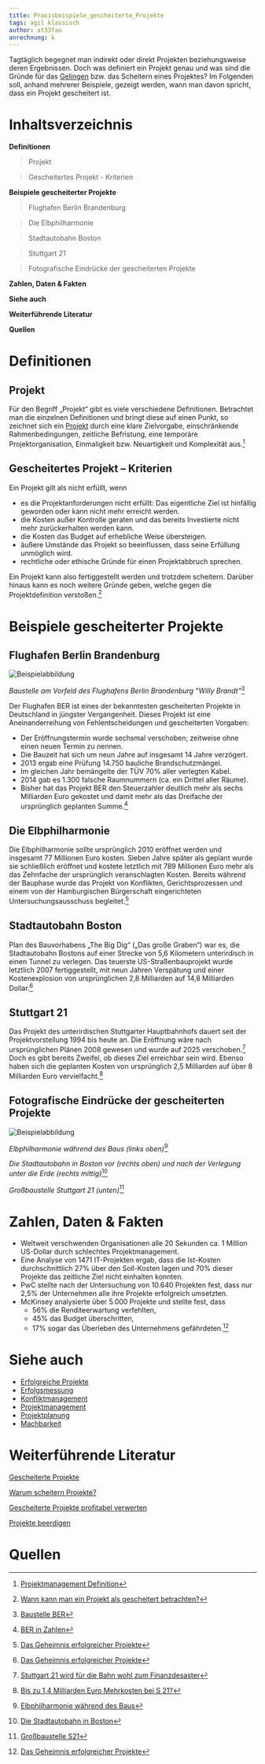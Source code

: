 ```yaml
---
title: Praxisbeispiele_gescheiterte_Projekte
tags: agil klassisch
author: at33fau
anrechnung: k 
---
```


Tagtäglich begegnet man indirekt oder direkt Projekten beziehungsweise deren Ergebnissen. Doch was definiert ein Projekt genau und was sind die Gründe für das [Gelingen](Praxisbeispiele_erfolgreiche_Projekte.md) bzw. das Scheitern eines Projektes? Im Folgenden soll, anhand mehrerer Beispiele, gezeigt werden, wann man davon spricht, dass ein Projekt gescheitert ist.

# Inhaltsverzeichnis
**Definitionen**

  > Projekt 
  
  > Gescheitertes Projekt - Kriterien
  
**Beispiele gescheiterter Projekte**

  > Flughafen Berlin Brandenburg

  > Die Elbphilharmonie

  > Stadtautobahn Boston 

  > Stuttgart 21

  > Fotografische Eindrücke der gescheiterten Projekte

**Zahlen, Daten & Fakten**

**Siehe auch**
  
**Weiterführende Literatur**

**Quellen**


# Definitionen

## Projekt

Für den Begriff „Projekt“ gibt es viele verschiedene Definitionen. Betrachtet man die einzelnen Definitionen und bringt diese auf einen Punkt, so zeichnet sich ein [Projekt](Projekt.md) durch eine klare Zielvorgabe, einschränkende Rahmenbedingungen, zeitliche Befristung, eine temporäre Projektorganisation, Einmaligkeit bzw. Neuartigkeit und Komplexität aus.[^1] 

## Gescheitertes Projekt – Kriterien 

Ein Projekt gilt als nicht erfüllt, wenn
* es die Projektanforderungen nicht erfüllt: Das eigentliche Ziel ist hinfällig geworden oder kann nicht mehr erreicht werden.
* die Kosten außer Kontrolle geraten und das bereits Investierte nicht mehr zurückerhalten werden kann.
* die Kosten das Budget auf erhebliche Weise übersteigen.
* äußere Umstände das Projekt so beeinflussen, dass seine Erfüllung unmöglich wird.
* rechtliche oder ethische Gründe für einen Projektabbruch sprechen.

Ein Projekt kann also fertiggestellt werden und trotzdem scheitern. Darüber hinaus kann es noch weitere Gründe geben, welche gegen die Projektdefinition verstoßen.[^2] 

# Beispiele gescheiterter Projekte 

## Flughafen Berlin Brandenburg

![Beispielabbildung](Praxisbeispiele_gescheiterte_Projetke/BaustelleBER.jpg)

*Baustelle am Vorfeld des Flughafens Berlin Brandenburg "Willy Brandt"*[^3]

Der Flughafen BER ist eines der bekanntesten gescheiterten Projekte in Deutschland in jüngster Vergangenheit. Dieses Projekt ist eine Aneinanderreihung von Fehlentscheidungen und gescheiterten Vorgaben:

* Der Eröffnungstermin wurde sechsmal verschoben; zeitweise ohne einen neuen Termin zu nennen.
* Die Bauzeit hat sich um neun Jahre auf insgesamt 14 Jahre verzögert.
* 2013 ergab eine Prüfung 14.750 bauliche Brandschutzmängel.
* Im gleichen Jahr bemängelte der TÜV 70% aller verlegten Kabel.
* 2014 gab es 1.300 falsche Raumnummern (ca. ein Drittel aller Räume).
* Bisher hat das Projekt BER den Steuerzahler deutlich mehr als sechs Milliarden Euro gekostet und damit mehr als das Dreifache der ursprünglich geplanten Summe.[^4]

## Die Elbphilharmonie

Die Elbphilharmonie sollte ursprünglich 2010 eröffnet werden und insgesamt 77 Millionen Euro kosten. Sieben Jahre später als geplant wurde sie schließlich eröffnet und kostete letztlich mit 789 Millionen Euro mehr als das Zehnfache der ursprünglich veranschlagten Kosten. Bereits während der Bauphase wurde das Projekt von Konflikten, Gerichtsprozessen und einem von der Hamburgischen Bürgerschaft eingerichteten Untersuchungsausschuss begleitet.[^5]

## Stadtautobahn Boston 

Plan des Bauvorhabens „The Big Dig“ („Das große Graben“) war es, die Stadtautobahn Bostons auf einer Strecke von 5,6 Kilometern unterirdisch in einen Tunnel zu verlegen. Das teuerste US-Straßenbauprojekt wurde letztlich 2007 fertiggestellt, mit neun Jahren Verspätung und einer Kostenexplosion von ursprünglichen 2,8 Milliarden auf 14,8 Milliarden Dollar.[^5] 

## Stuttgart 21

Das Projekt des unterirdischen Stuttgarter Hauptbahnhofs dauert seit der Projektvorstellung 1994 bis heute an. Die Eröffnung wäre nach ursprünglichen Plänen 2008 gewesen und wurde auf 2025 verschoben.[^6] Doch es gibt bereits Zweifel, ob dieses Ziel erreichbar sein wird. Ebenso haben sich die geplanten Kosten von ursprünglich 2,5 Milliarden auf über 8 Milliarden Euro vervielfacht.[^7]

## Fotografische Eindrücke der gescheiterten Projekte

![Beispielabbildung](Praxisbeispiele_gescheiterte_Projetke/HamburgBostonStuttgart.jpg)

*Elbphilharmonie während des Baus (links oben)*[^8]

*Die Stadtautobahn in Boston vor (rechts oben) und nach der Verlegung unter die Erde (rechts mittig)*[^9]

*Großbaustelle Stuttgart 21 (unten)*[^10] 



# Zahlen, Daten & Fakten

* Weltweit verschwenden Organisationen alle 20 Sekunden ca. 1 Million US-Dollar durch schlechtes Projektmanagement. 
* Eine Analyse von 1471 IT-Projekten ergab, dass die Ist-Kosten durchschnittlich 27% über den Soll-Kosten lagen und 70% dieser Projekte das zeitliche Ziel nicht einhalten konnten.
* PwC stellte nach der Untersuchung von 10.640 Projekten fest, dass nur 2,5% der Unternehmen alle ihre Projekte erfolgreich umsetzten. 
* McKinsey analysierte über 5.000 Projekte und stellte fest, dass
  - 56% die Renditeerwartung verfehlten,
  - 45% das Budget überschritten,
  - 17% sogar das Überleben des Unternehmens gefährdeten.[^5]



# Siehe auch

   - [Erfolgreiche Projekte](Praxisbeispiele_erfolgreiche_Projekte.md)
   - [Erfolgsmessung](Erfolgsmessung.md)
   - [Konfliktmanagement](Konfliktmanagement.md)
   - [Projektmanagement](Projektmanagement.md)
   - [Projektplanung](Projektplanung.md)
   - [Machbarkeit](Machbarkeit.md)

# Weiterführende Literatur

[Gescheiterte Projekte](http://projekt-manager.eu/gescheiterte-projekte.html)

[Warum scheitern Projekte?](https://www.meetyourmaster.de/de/blog/warum-scheitern-projekte)

[Gescheiterte Projekte profitabel verwerten](https://www.manager-magazin.de/harvard/innovation/gescheiterte-projekte-profitabel-verwerten-a-09b01706-0002-0001-0000-000052601710)

[Projekte beerdigen](https://www.handelsblatt.com/unternehmen/management/management-ein-guter-vorsatz-fuer-2019-projekte-beerdigen/23799132.html)


# Quellen

[^1]: [Projektmanagement Definition](https://projekte-leicht-gemacht.de/blog/projektmanagement/definition-projekt/)
[^2]: [Wann kann man ein Projekt als gescheitert betrachten?](https://www.iapm.net/de/blog/wann-ist-ein-projekt-gescheitert/)
[^3]: [Baustelle BER](https://aerotelegraph.imgix.net/production/uploads/2020/07/BER_Berlin_Overnight_Parkplaetze_Vorfeld_Bauarbeiten_Baustelle-6-scaled.jpg?auto=compress%2Cenhance%2Cformat&ch=Save-Data&dpr=1&fit=max&w=1100&s=37ba1576bacd6ba0a07f91c2a0dfbe89)
[^4]: [BER in Zahlen](https://www.tagesschau.de/inland/ber-in-zahlen-101.html)
[^5]: [Das Geheimnis erfolgreicher Projekte](https://www.manager-magazin.de/harvard/management/das-geheimnis-erfolgreicher-projekte-a-00000000-0002-0001-0000-000159313152)
[^6]: [Stuttgart 21 wird für die Bahn wohl zum Finanzdesaster](https://www.handelsblatt.com/unternehmen/handel-konsumgueter/bahnhofsprojekt-stuttgart-21-wird-fuer-die-bahn-wohl-zum-finanzdesaster/24680390.html)
[^7]: [Bis zu 1,4 Milliarden Euro Mehrkosten bei S 21?](https://www.kontextwochenzeitung.de/wirtschaft/506/bis-zu-14-milliarden-euro-mehrkosten-bei-s-21-7177.html)
[^8]: [Elbphilharmonie während des Baus](https://momentum-magazin.de/de/files/2013/01/Elbphilharmonie.jpg)
[^9]: [Die Stadtautobahn in Boston](https://d279m997dpfwgl.cloudfront.net/wp/2012/07/0711_bigdig.jpg)
[^10]: [Großbaustelle S21](https://www.augsburger-allgemeine.de/img/politik/crop56629471/9729426066-cv16_9-w940-owebp/Copy-20of-20dpa-5FA07E0040234861?t=.jpg)
